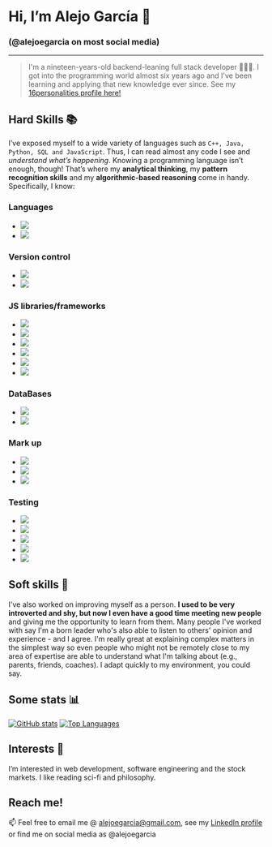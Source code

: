 # Hi, I’m Alejo García 👋 
### (@alejoegarcia on most social media)

---

> I'm a nineteen-years-old backend-leaning full stack developer 👨🏽‍💻. I got into the programming world almost six years ago and I've been learning and applying that new knowledge ever since. See my [16personalities profile here!](https://www.16personalities.com/profiles/599ea04cab3b5)

## Hard Skills 📚
I’ve exposed myself to a wide variety of languages such as `C++, Java, Python, SQL and JavaScript`. Thus, I can read almost any code I see and _understand what’s happening_. 
Knowing a programming language isn’t enough, though! That’s where my **analytical thinking**, my **pattern recognition skills** and my **algorithmic-based reasoning** come in handy.
Specifically, I know:
### Languages
- ![](https://img.shields.io/badge/-JavaScript-informational?style=flat&logo=JavaScript&logoColor=white&color=2b75ed)
- ![](https://img.shields.io/badge/-TypeScript-informational?style=flat&logo=TypeScript&logoColor=white&color=2b75ed)

### Version control
- ![](https://img.shields.io/badge/-Git-informational?style=flat&logo=Git&logoColor=white&color=2b75ed)
- ![](https://img.shields.io/badge/-GitHub-informational?style=flat&logo=GitHub&logoColor=white&color=2b75ed)

### JS libraries/frameworks
- ![](https://img.shields.io/badge/-Express-informational?style=flat&logo=Express&logoColor=white&color=2b75ed)
- ![](https://img.shields.io/badge/-React-informational?style=flat&logo=React&logoColor=white&color=2b75ed)
- ![](https://img.shields.io/badge/-Node-informational?style=flat&logo=Nodedotjs&logoColor=white&color=2b75ed)
- ![](https://img.shields.io/badge/-Redux-informational?style=flat&logo=Redux&logoColor=white&color=2b75ed)
- ![](https://img.shields.io/badge/-Sequelize-informational?style=flat&logo=Sequelize&logoColor=white&color=2b75ed)
- ![](https://img.shields.io/badge/-Webpack-informational?style=flat&logo=Webpack&logoColor=white&color=2b75ed)

### DataBases
- ![](https://img.shields.io/badge/-MongoDB-informational?style=flat&logo=MongoDB&logoColor=white&color=2b75ed)
- ![](https://img.shields.io/badge/-PostgreSQL-informational?style=flat&logo=PostgreSQL&logoColor=white&color=2b75ed)

### Mark up
- ![](https://img.shields.io/badge/-CSS3-informational?style=flat&logo=CSS3&logoColor=white&color=2b75ed)
- ![](https://img.shields.io/badge/-HTML5-informational?style=flat&logo=HTML5&logoColor=white&color=2b75ed)
- ![](https://img.shields.io/badge/-SCSS-informational?style=flat&logo=SASS&logoColor=white&color=2b75ed)

### Testing
- ![](https://img.shields.io/badge/-Chai-informational?style=flat&logo=Chai&logoColor=white&color=2b75ed)
- ![](https://img.shields.io/badge/-Cypress-informational?style=flat&logo=Cypress&logoColor=white&color=2b75ed)
- ![](https://img.shields.io/badge/-Jasmine-informational?style=flat&logo=Jasmine&logoColor=white&color=2b75ed)
- ![](https://img.shields.io/badge/-Jest-informational?style=flat&logo=Jest&logoColor=white&color=2b75ed)
- ![](https://img.shields.io/badge/-Mocha-informational?style=flat&logo=Mocha&logoColor=white&color=2b75ed)

## Soft skills 🥳
I've also worked on improving myself as a person. **I used to be very introverted and shy, but now I even have a good time meeting new people** and giving me the opportunity to learn from them.
Many people I've worked with say I'm a born leader who's also able to listen to others' opinion and experience - and I agree.
I'm really great at explaining complex matters in the simplest way so even people who might not be remotely close to my area of expertise are able to understand what I'm talking about (e.g., parents, friends, coaches). I adapt quickly to my environment, you could say.

## Some stats 📊
[![GitHub stats](https://github-readme-stats.vercel.app/api?username=alejoegarcia)](https://github.com/alejoegarcia/github-readme-stats)
[![Top Languages](https://github-readme-stats.vercel.app/api/top-langs/?username=alejoegarcia&layout=compact)](https://github.com/alejoegarcia/github-readme-stats)

## Interests 👀
I’m interested in web development, software engineering and the stock markets. I like reading sci-fi and philosophy.

## Reach me!
📫 Feel free to email me @ alejoegarcia@gmail.com, see my [LinkedIn profile](https://www.linkedin.com/in/alejoegarcia) or find me on social media as @alejoegarcia
